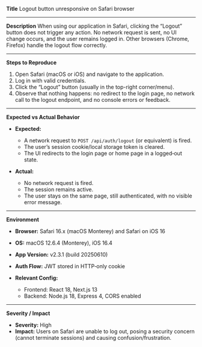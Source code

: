 **Title**
Logout button unresponsive on Safari browser

---

**Description**
When using our application in Safari, clicking the “Logout” button does not trigger any action. No network request is sent, no UI change occurs, and the user remains logged in. Other browsers (Chrome, Firefox) handle the logout flow correctly.

---

**Steps to Reproduce**

1. Open Safari (macOS or iOS) and navigate to the application.
2. Log in with valid credentials.
3. Click the “Logout” button (usually in the top-right corner/menu).
4. Observe that nothing happens: no redirect to the login page, no network call to the logout endpoint, and no console errors or feedback.

---

**Expected vs Actual Behavior**

* **Expected:**

    * A network request to `POST /api/auth/logout` (or equivalent) is fired.
    * The user’s session cookie/local storage token is cleared.
    * The UI redirects to the login page or home page in a logged‑out state.

* **Actual:**

    * No network request is fired.
    * The session remains active.
    * The user stays on the same page, still authenticated, with no visible error message.

---

**Environment**

* **Browser:** Safari 16.x (macOS Monterey) and Safari on iOS 16
* **OS:** macOS 12.6.4 (Monterey), iOS 16.4
* **App Version:** v2.3.1 (build 20250610)
* **Auth Flow:** JWT stored in HTTP‑only cookie
* **Relevant Config:**

    * Frontend: React 18, Next.js 13
    * Backend: Node.js 18, Express 4, CORS enabled

---

**Severity / Impact**

* **Severity:** High
* **Impact:** Users on Safari are unable to log out, posing a security concern (cannot terminate sessions) and causing confusion/frustration.
